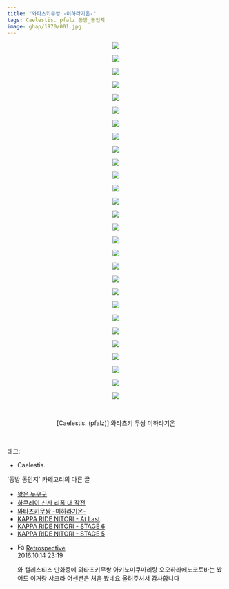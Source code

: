```yaml
---
title: "와타츠키무쌍 -미하라기온-"
tags: Caelestis. pfalz 동방_동인지
image: ghap/1970/001.jpg
---
```

<div class="article">
<p style="text-align: center; clear: none; float: none;"></p>
<p style="text-align: center; clear: none; float: none;"></p>
<p style="text-align: center; clear: none; float: none;"></p>
<p style="text-align: center; clear: none; float: none;"></p>
<p style="text-align: center; clear: none; float: none;"></p>
<p style="text-align: center; clear: none; float: none;"></p>
<p style="text-align: center; clear: none; float: none;"></p>
<p style="text-align: center; clear: none; float: none;"></p>
<p style="text-align: center; clear: none; float: none;"></p>
<p style="text-align: center; clear: none; float: none;"></p>
<p style="text-align: center; clear: none; float: none;"></p>
<p style="text-align: center; clear: none; float: none;"></p>
<p style="text-align: center; clear: none; float: none;"></p>
<p style="text-align: center; clear: none; float: none;"></p>
<p style="text-align: center; clear: none; float: none;"></p>
<p style="text-align: center; clear: none; float: none;"></p>
<p style="text-align: center; clear: none; float: none;"></p>
<p style="text-align: center; clear: none; float: none;"></p>
<p style="text-align: center; clear: none; float: none;"></p>
<p style="text-align: center; clear: none; float: none;"></p>
<p style="text-align: center; clear: none; float: none;"></p>
<p style="text-align: center; clear: none; float: none;"></p>
<p style="text-align: center; clear: none; float: none;"></p>
<p style="text-align: center; clear: none; float: none;"></p>
<p style="text-align: center; clear: none; float: none;"></p>
<p style="text-align: center; clear: none; float: none;"></p>
<p style="text-align: center; clear: none; float: none;"></p>
<p style="text-align: center; clear: none; float: none;"></p>
<p style="text-align: center; clear: none; float: none;"><img src="{{ site.nasurl }}/ghap/1970/001.jpg"/></p>
<p style="text-align: center; clear: none; float: none;"><img src="{{ site.nasurl }}/ghap/1970/002.jpg"/></p>
<p style="text-align: center; clear: none; float: none;"><img src="{{ site.nasurl }}/ghap/1970/003.jpg"/></p>
<p style="text-align: center; clear: none; float: none;"><img src="{{ site.nasurl }}/ghap/1970/004.jpg"/></p>
<p style="text-align: center; clear: none; float: none;"><img src="{{ site.nasurl }}/ghap/1970/005.jpg"/></p>
<p style="text-align: center; clear: none; float: none;"><img src="{{ site.nasurl }}/ghap/1970/006.jpg"/></p>
<p style="text-align: center; clear: none; float: none;"><img src="{{ site.nasurl }}/ghap/1970/007.jpg"/></p>
<p style="text-align: center; clear: none; float: none;"><img src="{{ site.nasurl }}/ghap/1970/008.jpg"/></p>
<p style="text-align: center; clear: none; float: none;"><img src="{{ site.nasurl }}/ghap/1970/009.jpg"/></p>
<p style="text-align: center; clear: none; float: none;"><img src="{{ site.nasurl }}/ghap/1970/010.jpg"/></p>
<p style="text-align: center; clear: none; float: none;"><img src="{{ site.nasurl }}/ghap/1970/011.jpg"/></p>
<p style="text-align: center; clear: none; float: none;"><img src="{{ site.nasurl }}/ghap/1970/012.jpg"/></p>
<p style="text-align: center; clear: none; float: none;"><img src="{{ site.nasurl }}/ghap/1970/013.jpg"/></p>
<p style="text-align: center; clear: none; float: none;"><img src="{{ site.nasurl }}/ghap/1970/014.jpg"/></p>
<p style="text-align: center; clear: none; float: none;"><img src="{{ site.nasurl }}/ghap/1970/015.jpg"/></p>
<p style="text-align: center; clear: none; float: none;"><img src="{{ site.nasurl }}/ghap/1970/016.jpg"/></p>
<p style="text-align: center; clear: none; float: none;"><img src="{{ site.nasurl }}/ghap/1970/017.jpg"/></p>
<p style="text-align: center; clear: none; float: none;"><img src="{{ site.nasurl }}/ghap/1970/018.jpg"/></p>
<p style="text-align: center; clear: none; float: none;"><img src="{{ site.nasurl }}/ghap/1970/019.jpg"/></p>
<p style="text-align: center; clear: none; float: none;"><img src="{{ site.nasurl }}/ghap/1970/020.jpg"/></p>
<p style="text-align: center; clear: none; float: none;"><img src="{{ site.nasurl }}/ghap/1970/021.jpg"/></p>
<p style="text-align: center; clear: none; float: none;"><img src="{{ site.nasurl }}/ghap/1970/022.jpg"/></p>
<p style="text-align: center; clear: none; float: none;"><img src="{{ site.nasurl }}/ghap/1970/023.jpg"/></p>
<p style="text-align: center; clear: none; float: none;"><img src="{{ site.nasurl }}/ghap/1970/024.jpg"/></p>
<p style="text-align: center; clear: none; float: none;"><img src="{{ site.nasurl }}/ghap/1970/025.jpg"/></p>
<p style="text-align: center; clear: none; float: none;"><img src="{{ site.nasurl }}/ghap/1970/026.jpg"/></p>
<p style="text-align: center; clear: none; float: none;"><img src="{{ site.nasurl }}/ghap/1970/027.jpg"/></p>
<p style="text-align: center; clear: none; float: none;"><img src="{{ site.nasurl }}/ghap/1970/028.jpg"/></p>
<p style="text-align: center; clear: none; float: none;"><br/></p>
<p style="text-align: center; clear: none; float: none;">[Caelestis. (pfalz)] 와타츠키 무쌍 미하라기온</p>
<p><br/></p>
</div><div class="tagTrail">
<p>태그: </p>
<ul>
<li>Caelestis.</li>
</ul>
</div><div class="another">
<p>'동방 동인지' 카테고리의 다른 글</p>
<ul>
<li><a href="/2016-09-03-ghap_1972">왕은 누우구</a></li>
<li><a href="/2016-09-03-ghap_1971">하쿠레이 신사 리폼 대 작전</a></li>
<li><a href="/2016-09-03-ghap_1970">와타츠키무쌍 -미하라기온-</a></li>
<li><a href="/2016-09-03-ghap_1969">KAPPA RIDE NITORI - At Last</a></li>
<li><a href="/2016-09-03-ghap_1968">KAPPA RIDE NITORI - STAGE 6</a></li>
<li><a href="/2016-09-02-ghap_1967">KAPPA RIDE NITORI - STAGE 5</a></li>
</ul>
</div><div class="cb_module cb_fluid">
<div class="cb_wrt cb_profile">
<div class="comment">
<ul>
<li class="cb_thumb_off" id="comment14828483">
<div class="cb_comment_area">
<div class="cb_info_area">
<div class="cb_section">
<span class="cb_nick_name"><img alt="Favicon of http://retropective53.tistory.com" height="16" onerror="this.onerror=null;this.parentNode.removeChild(this)" src="http://retropective53.tistory.com/favicon.ico" width="16"/> <a href="http://retropective53.tistory.com" onclick="return openLinkInNewWindow(this)">Retrospective</a></span>
</div>
<div class="cb_section">
<span class="cb_date">2016.10.14 23:19 </span>
</div>
</div>
<div class="cb_dsc_comment">
<p class="cb_dsc">
											와 캘레스티스 만화중에 와타츠키무쌍 아키노미쿠마리랑 오오하라에노코토바는 봤어도 이거랑 샤크라 어센션은 처음 봤네요 올려주셔서 감사합니다
										</p>
</div>
</div></li>
</ul>
</div>
</div><!-- commentList close -->
</div>